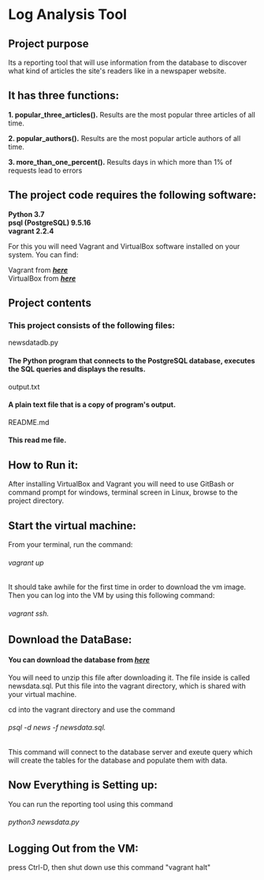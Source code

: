 
# Log Analysis Tool

## Project purpose
Its a reporting tool that will use information from the database to discover what kind of articles the site's readers like in a newspaper website.

## It has three functions:
**1. popular_three_articles().**
Results are the most popular three articles of all time.

**2. popular_authors().**
Results are the most popular article authors of all time.

**3. more_than_one_percent().**
Results days in which more than 1% of requests lead to errors


## The project code requires the following software:
**Python 3.7** <br />
**psql (PostgreSQL) 9.5.16** <br />
**vagrant 2.2.4** <br />


For this you will need Vagrant and VirtualBox software installed on your system.
You can find:

Vagrant from **_[here](https://www.vagrantup.com/downloads.html)_** <br />
VirtualBox from **_[here](https://www.virtualbox.org/wiki/Downloads)_**

## Project contents
### This project consists of the following files:

newsdatadb.py 
#### The Python program that connects to the PostgreSQL database, executes the SQL queries and displays the results.<br />
output.txt 
#### A plain text file that is a copy of program's output. <br />
README.md 
#### This read me file.


## How to Run it:
After installing VirtualBox and Vagrant you will need to use GitBash or command prompt for windows, terminal screen in Linux, browse to the  project directory.

## Start the virtual machine:
From your terminal, run the command: 
###### vagrant up <br />
It should take awhile for the first time in order to download the vm image.
Then you can log into the VM by using this following command:
###### vagrant ssh.

## Download the DataBase:
#### You can download the database from **_[here](https://d17h27t6h515a5.cloudfront.net/topher/2016/August/57b5f748_newsdata/newsdata.zip)_**
You will need to unzip this file after downloading it. The file inside is called newsdata.sql. Put this file into the vagrant directory, which is shared with your virtual machine.

cd into the vagrant directory and use the command 
###### psql -d news -f newsdata.sql.

This command will connect to the database server and exeute query which will create the tables for the database and populate them with data.

## Now Everything is Setting up:

You can run the reporting tool using this command 
###### python3 newsdata.py

## Logging Out from the VM:
 press Ctrl-D, then shut down use this command "vagrant halt" 

